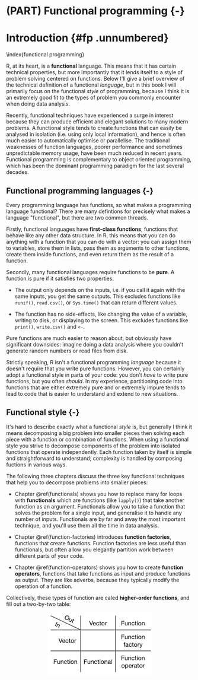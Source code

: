 # (PART) Functional programming {-}



# Introduction {#fp .unnumbered}  
\index{functional programming}

R, at its heart, is a __functional__ language. This means that it has certain technical properties, but more importantly that it lends itself to a style of problem solving centered on functions. Below I'll give a brief overview of the technical definition of a functional _language_, but in this book I will primarily focus on the functional _style_ of programming, because I think it is an extremely good fit to the types of problem you commonly encounter when doing data analysis.

Recently, functional techniques have experienced a surge in interest because they can produce efficient and elegant solutions to many modern problems. A functional style tends to create functions that can easily be analysed in isolation (i.e. using only local information), and hence is often much easier to automatically optimise or parallelise. The traditional weaknesses of function languages, poorer performance and sometimes unpredictable memory usage, have been much reduced in recent years. Functional programming is complementary to object oriented programming, which has been the dominant programming paradigm for the last several decades. 

## Functional programming languages {-}

Every programming language has functions, so what makes a programming language functional? There are many defintions for precisely what makes a language "functional", but there are two common threads. 

Firstly, functional languages have __first-class functions__, functions that behave like any other data structure. In R, this means that you can do anything with a function that you can do with a vector: you can assign them to variables, store them in lists, pass them as arguments to other functions, create them inside functions, and even return them as the result of a function. 

Secondly, many functional languages require functions to be __pure__. A function is pure if it satisfies two properties:

* The output only depends on the inputs, i.e. if you call it again with the 
  same inputs, you get the same outputs. This excludes functions like `runif()`,
  `read.csv()`, or `Sys.time()` that can return different values.
  
* The function has no side-effects, like changing the value of a variable, 
  writing to disk, or displaying to the screen. This excludes functions like
  `print()`, `write.csv()` and `<-`.

Pure functions are much easier to reason about, but obviously have significant downsides: imagine doing a data analysis where you couldn't generate random numbers or read files from disk. 

Strictly speaking, R isn't a functional programming _language_ because it doesn't require that you write pure functions. However, you can certainly adopt a functional style in parts of your code: you don't _have_ to write pure functions, but you often _should_. In my experience, partitioning code into functions that are either extremely pure and or extremely impure tends to lead to code that is easier to understand and extend to new situations.

## Functional style {-}

It's hard to describe exactly what a functional _style_ is, but generally I think it means decomposing a big problem into smaller pieces then solving each piece with a function or combination of functions. When using a functional style you strive to decompose components of the problem into isolated functions that operate independently. Each function taken by itself is simple and straightforward to understand; complexity is handled by composing fuctions in various ways.

The following three chapters discuss the three key functional techniques that help you to decompose problems into smaller pieces:

* Chapter \@ref(functionals) shows you how to replace many for loops with 
  __functionals__ which are functions (like `lapply()`) that take another 
  function as an argument. Functionals allow you to take a function that solves 
  the problem for a single input, and generalise it to handle any number of 
  inputs. Functionals are by far and away the most important technique, and 
  you'll use them all the time in data analysis.

* Chapter \@ref(function-factories) introduces __function factories__, 
  functions that create functions. Function factories are less useful than
  functionals, but often allow you elegantly partition work between different
  parts of your code.

* Chapter \@ref(function-operators) shows you how to create __function
  operators__, functions that take functions as input and produce functions 
  as output. They are like adverbs, because they typically modify the operation 
  of a function.

Collectively, these types of function are caled __higher-order functions__, and fill out a two-by-two table:

<img src="diagrams/fp.png" width="283" style="display: block; margin: auto;" />

